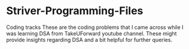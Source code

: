 # Striver-Programming-Files
Coding tracks
These are the coding problems that I came across while I was learning DSA from TakeUForward youtube channel.
These might provide insights regarding DSA and a bit helpful for further queries.

